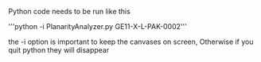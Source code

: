 Python code needs to be run like this

'''python -i PlanarityAnalyzer.py GE11-X-L-PAK-0002'''

the -i option is important to keep the canvases on screen, Otherwise if you quit python they will disappear
